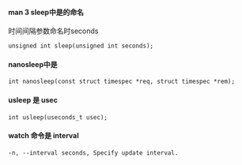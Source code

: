 #### man 3 sleep中是的命名
时间间隔参数命名时seconds
```
unsigned int sleep(unsigned int seconds);
```

#### nanosleep中是 
```
int nanosleep(const struct timespec *req, struct timespec *rem);
```

#### usleep 是 usec
```
int usleep(useconds_t usec);
```

#### watch 命令是 interval
```
-n, --interval seconds, Specify update interval.
```
